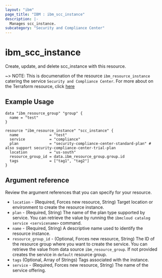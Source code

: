 ```yaml
---
layout: "ibm"
page_title: "IBM : ibm_scc_instance"
description: |-
  Manages scc_instance.
subcategory: "Security and Compliance Center"
---
```


# ibm_scc_instance

Create, update, and delete scc_instance with this resource.

~> NOTE: This is documenation of the resource `ibm_resource_instance` catering the service `Security and Compliance Center`. For more about on the Terraform resource, click [here](https://registry.terraform.io/providers/IBM-Cloud/ibm/latest/docs/resources/resource_instance)

## Example Usage

```hcl
data "ibm_resource_group" "group" {
  name = "test"
}

resource "ibm_resource_instance" "scc_instance" {
  name              = "test"
  service           = "compliance"
  plan              = "security-compliance-center-standard-plan" # also support security-compliance-center-trial-plan
  location          = "us-south"
  resource_group_id = data.ibm_resource_group.group.id
  tags              = ["tag1", "tag2"]
}
```

## Argument reference
Review the argument references that you can specify for your resource. 

- `location` - (Required, Forces new resource, String) Target location or environment to create the resource instance.
- `plan` - (Required, String) The name of the plan type supported by service. You can retrieve the value by running the `ibmcloud catalog service <servicename>` command.
- `name` - (Required, String) A descriptive name used to identify the resource instance.
- `resource_group_id` - (Optional, Forces new resource, String) The ID of the resource group where you want to create the service. You can retrieve the value from data source `ibm_resource_group`. If not provided creates the service in `default` resource group.
- `tags` (Optional, Array of Strings) Tags associated with the instance.
- `service` - (Required, Forces new resource, String) The name of the service offering.


